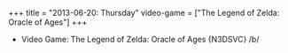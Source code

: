 +++
title = "2013-06-20: Thursday"
video-game = ["The Legend of Zelda: Oracle of Ages"]
+++


* Video Game: The Legend of Zelda: Oracle of Ages {N3DSVC} /b/